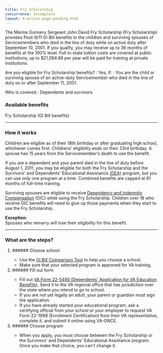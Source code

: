 ```yaml
---
title: Fry Scholarship
concurrence: incomplete
layout: 4-action-page-pending.html
---
```


The Marine Gunnery Sergeant John David Fry Scholarship (Fry Scholarship) provides Post-9/11 GI Bill benefits to the children and surviving spouses of Servicemembers who died in the line of duty while on active duty after September 10, 2001. If you qualify, you may receive up to 36 months of benefits at the 100% level. Full in-state tuition costs are covered at public institutions; up to $21,084.89 per year will be paid for training at private institutions.

Are you eligible for Fry Scholarship benefits?
: Yes, if:
: You are the child or surviving spouse of an active-duty Servicemember who died in the line of duty on or after September 11, 2001.

Who is covered
: Dependents and survivors

### Available benefits

Fry Scholarship (GI Bill benefits)

-----

### How it works

Children are eligible as of their 18th birthday or after graduating high school, whichever comes first. Childrens’ eligibility ends on their 33rd birthday. A spouse has 15 years from the Servicemember’s death to use the benefit.

If you are a dependent and your parent died in the line of duty before August 1, 2011, you may be eligible for both the Fry Scholarship and the Survivors' and Dependents' Educational Assistance [(DEA)](/education/gi-bill/survivors-dependent-assistance/dependents-education/) program, but you can use only one program at a time. Combined benefits are capped at 81 months of full-time training.

Surviving spouses are eligible to receive [Dependency and Indemnity Compensation](http://www.benefits.va.gov/COMPENSATION/types-dependency_and_indemnity.asp) (DIC) while using the Fry Scholarship. Children over 18 who receive DIC benefits will need to give up those payments when they start to use the Fry Scholarship.

**Exception:**<br>
Spouses who remarry will lose their eligibility for this benefit.

----

### What are the steps?

<ol class="process">
<li class="step one wow fadeIn animated">
<div markdown="1">
###### Choose school

- Use the [GI Bill Comparison Tool](/gi-bill-comparison-tool/) to help you choose a school. 
- Make sure that your selected program is approved for VA training.
</div>
</li>

<li class="step two wow fadeIn animated">
<div markdown="1">
###### Fill out form

- Fill out [VA Form 22-5490 (Dependents' Application for VA Education Benefits)](http://www.va.gov/vaforms/form_detail.asp?FormNo=22-5490). Send it to the VA regional office that has jurisdiction over the state where you intend to go to school. 
- If you are not yet legally an adult, your parent or guardian must sign the application.
- If you have already started your educational program, ask a certifying official from your school or your employer to request VA Form 22-1999 (Enrollment Certification) from their VA representative, complete it, and submit it online using VA-ONCE.
</div>
</li>

<li class="step last three wow fadeIn animated">
<div markdown="1">
###### Choose program

- When you apply, you must choose between the Fry Scholarship or the Survivors' and Dependents' Educational Assistance program. Once you make that choice, you can't change it.
</div>
</li>

</ol>
